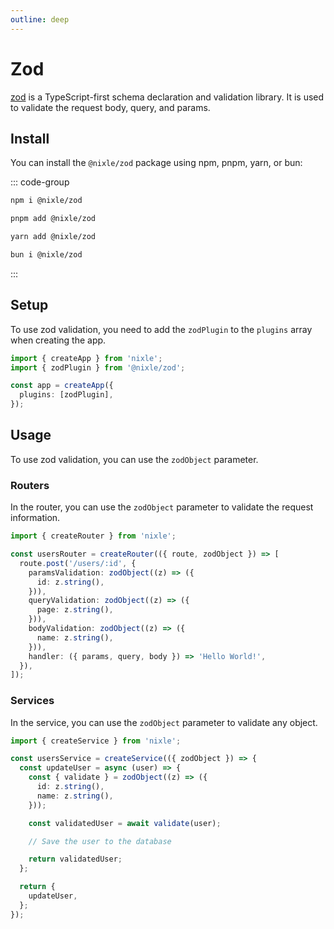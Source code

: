 ```yaml
---
outline: deep
---
```


# Zod

[zod](https://www.npmjs.com/package/zod) is a TypeScript-first schema declaration and validation library. It is used to validate the request body, query, and params.

## Install

You can install the `@nixle/zod` package using npm, pnpm, yarn, or bun:

::: code-group

```sh [npm]
npm i @nixle/zod
```

```sh [pnpm]
pnpm add @nixle/zod
```

```sh [yarn]
yarn add @nixle/zod
```

```sh [bun]
bun i @nixle/zod
```

:::

## Setup

To use zod validation, you need to add the `zodPlugin` to the `plugins` array when creating the app.

```ts
import { createApp } from 'nixle';
import { zodPlugin } from '@nixle/zod';

const app = createApp({
  plugins: [zodPlugin],
});
```

## Usage

To use zod validation, you can use the `zodObject` parameter.

### Routers

In the router, you can use the `zodObject` parameter to validate the request information.

```ts
import { createRouter } from 'nixle';

const usersRouter = createRouter(({ route, zodObject }) => [
  route.post('/users/:id', {
    paramsValidation: zodObject((z) => ({
      id: z.string(),
    })),
    queryValidation: zodObject((z) => ({
      page: z.string(),
    })),
    bodyValidation: zodObject((z) => ({
      name: z.string(),
    })),
    handler: ({ params, query, body }) => 'Hello World!',
  }),
]);
```

### Services

In the service, you can use the `zodObject` parameter to validate any object.

```ts
import { createService } from 'nixle';

const usersService = createService(({ zodObject }) => {
  const updateUser = async (user) => {
    const { validate } = zodObject((z) => ({
      id: z.string(),
      name: z.string(),
    }));

    const validatedUser = await validate(user);

    // Save the user to the database

    return validatedUser;
  };

  return {
    updateUser,
  };
});
```
